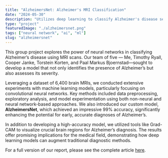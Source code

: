 ```yaml
---
title: "AlzheimersNet: Alzheimer's MRI Classification"
date: "2024-05-30"
description: "Utilizes deep learning to classify Alzheimer's disease severity from MRI scans, aiming to improve early and accessible diagnosis through high-accuracy neural networks."
type: "project"
featuredImage: "./alzheimersnet.png"
tags: ["neural network", "ai", "ml"]
slug: "alzheimersnet"
---
```


This group project explores the power of neural networks in classifying Alzheimer’s disease using MRI scans. Our team of five — Me, Timothy Ryall, Cooper Janke, Torstein Korten, and Paal Markus Bjoernstad—sought to develop a model that not only identifies the presence of Alzheimer’s but also assesses its severity.

Leveraging a dataset of 6,400 brain MRIs, we conducted extensive experiments with machine learning models, particularly focusing on convolutional neural networks. Key methods included data preprocessing, exploratory analysis, and model experimentation using both non-neural and neural network-based approaches. We also introduced our custom model, **AlzheimersNet**, which achieved an impressive 99% accuracy, significantly enhancing the potential for early, accurate diagnoses of Alzheimer’s.

In addition to developing a high-accuracy model, we utilized tools like Grad-CAM to visualize crucial brain regions for Alzheimer’s diagnosis. The results offer promising implications for the medical field, demonstrating how deep learning models can augment traditional diagnostic methods.

For a full version of our report, please see the complete article [here](/alzheimersnet-report.pdf).
